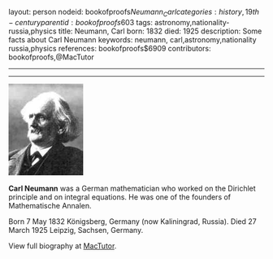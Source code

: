 layout: person
nodeid: bookofproofs$Neumann_Carl
categories: history,19th-century
parentid: bookofproofs$603
tags: astronomy,nationality-russia,physics
title: Neumann, Carl
born: 1832
died: 1925
description: Some facts about Carl Neumann
keywords: neumann, carl,astronomy,nationality russia,physics
references: bookofproofs$6909
contributors: bookofproofs,@MacTutor

---


---

![Neumann_Carl.jpg](https://github.com/bookofproofs/bookofproofs.github.io/blob/main/_sources/_assets/images/portraits/Neumann_Carl.jpg?raw=true)

**Carl Neumann** was a German mathematician who worked on the Dirichlet principle and on integral equations. He was one of the founders of Mathematische Annalen.

Born 7 May 1832 Königsberg, Germany (now Kaliningrad, Russia). Died 27 March 1925 Leipzig, Sachsen, Germany.


View full biography at [MacTutor](https://mathshistory.st-andrews.ac.uk/Biographies/Neumann_Carl/).